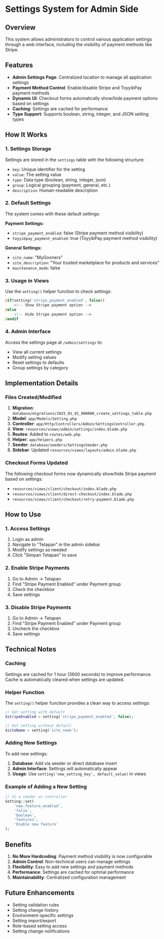 # Settings System for Admin Side

## Overview

This system allows administrators to control various application settings through a web interface, including the visibility of payment methods like Stripe.

## Features

- **Admin Settings Page**: Centralized location to manage all application settings
- **Payment Method Control**: Enable/disable Stripe and ToyyibPay payment methods
- **Dynamic UI**: Checkout forms automatically show/hide payment options based on settings
- **Caching**: Settings are cached for performance
- **Type Support**: Supports boolean, string, integer, and JSON setting types

## How It Works

### 1. Settings Storage

Settings are stored in the `settings` table with the following structure:
- `key`: Unique identifier for the setting
- `value`: The setting value
- `type`: Data type (boolean, string, integer, json)
- `group`: Logical grouping (payment, general, etc.)
- `description`: Human-readable description

### 2. Default Settings

The system comes with these default settings:

**Payment Settings:**
- `stripe_payment_enabled`: false (Stripe payment method visibility)
- `toyyibpay_payment_enabled`: true (ToyyibPay payment method visibility)

**General Settings:**
- `site_name`: "MyGooners"
- `site_description`: "Your trusted marketplace for products and services"
- `maintenance_mode`: false

### 3. Usage in Views

Use the `setting()` helper function to check settings:

```php
@if(setting('stripe_payment_enabled', false))
    <!-- Show Stripe payment option -->
@else
    <!-- Hide Stripe payment option -->
@endif
```

### 4. Admin Interface

Access the settings page at `/admin/settings` to:
- View all current settings
- Modify setting values
- Reset settings to defaults
- Group settings by category

## Implementation Details

### Files Created/Modified

1. **Migration**: `database/migrations/2025_01_01_000000_create_settings_table.php`
2. **Model**: `app/Models/Setting.php`
3. **Controller**: `app/Http/Controllers/Admin/SettingsController.php`
4. **View**: `resources/views/admin/settings/index.blade.php`
5. **Routes**: Added to `routes/web.php`
6. **Helper**: `app/helpers.php`
7. **Seeder**: `database/seeders/SettingsSeeder.php`
8. **Sidebar**: Updated `resources/views/layouts/admin.blade.php`

### Checkout Forms Updated

The following checkout forms now dynamically show/hide Stripe payment based on settings:
- `resources/views/client/checkout/index.blade.php`
- `resources/views/client/direct-checkout/index.blade.php`
- `resources/views/client/checkout/retry-payment.blade.php`

## How to Use

### 1. Access Settings

1. Login as admin
2. Navigate to "Tetapan" in the admin sidebar
3. Modify settings as needed
4. Click "Simpan Tetapan" to save

### 2. Enable Stripe Payments

1. Go to Admin → Tetapan
2. Find "Stripe Payment Enabled" under Payment group
3. Check the checkbox
4. Save settings

### 3. Disable Stripe Payments

1. Go to Admin → Tetapan
2. Find "Stripe Payment Enabled" under Payment group
3. Uncheck the checkbox
4. Save settings

## Technical Notes

### Caching

Settings are cached for 1 hour (3600 seconds) to improve performance. Cache is automatically cleared when settings are updated.

### Helper Function

The `setting()` helper function provides a clean way to access settings:
```php
// Get setting with default
$stripeEnabled = setting('stripe_payment_enabled', false);

// Get setting without default
$siteName = setting('site_name');
```

### Adding New Settings

To add new settings:

1. **Database**: Add via seeder or direct database insert
2. **Admin Interface**: Settings will automatically appear
3. **Usage**: Use `setting('new_setting_key', default_value)` in views

### Example of Adding a New Setting

```php
// In a seeder or controller
Setting::set(
    'new_feature_enabled',
    'false',
    'boolean',
    'features',
    'Enable new feature'
);
```

## Benefits

1. **No More Hardcoding**: Payment method visibility is now configurable
2. **Admin Control**: Non-technical users can manage settings
3. **Flexibility**: Easy to add new settings and payment methods
4. **Performance**: Settings are cached for optimal performance
5. **Maintainability**: Centralized configuration management

## Future Enhancements

- Setting validation rules
- Setting change history
- Environment-specific settings
- Setting import/export
- Role-based setting access
- Setting change notifications 
